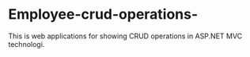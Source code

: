 # Employee-crud-operations-
This is web applications for showing CRUD operations in ASP.NET MVC technologi.
